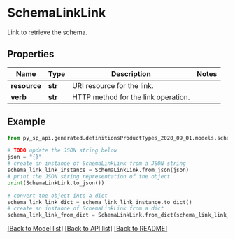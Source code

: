 # SchemaLinkLink

Link to retrieve the schema.

## Properties

Name | Type | Description | Notes
------------ | ------------- | ------------- | -------------
**resource** | **str** | URI resource for the link. | 
**verb** | **str** | HTTP method for the link operation. | 

## Example

```python
from py_sp_api.generated.definitionsProductTypes_2020_09_01.models.schema_link_link import SchemaLinkLink

# TODO update the JSON string below
json = "{}"
# create an instance of SchemaLinkLink from a JSON string
schema_link_link_instance = SchemaLinkLink.from_json(json)
# print the JSON string representation of the object
print(SchemaLinkLink.to_json())

# convert the object into a dict
schema_link_link_dict = schema_link_link_instance.to_dict()
# create an instance of SchemaLinkLink from a dict
schema_link_link_from_dict = SchemaLinkLink.from_dict(schema_link_link_dict)
```
[[Back to Model list]](../README.md#documentation-for-models) [[Back to API list]](../README.md#documentation-for-api-endpoints) [[Back to README]](../README.md)



